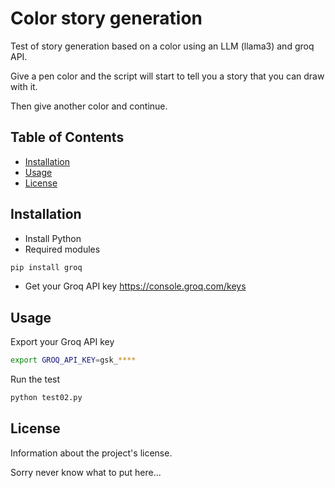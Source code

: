 # Color story generation

Test of story generation based on a color using an LLM (llama3) and groq API.

Give a pen color and the script will start to tell you a story that you can draw with it.

Then give another color and continue.

## Table of Contents

- [Installation](#installation)
- [Usage](#usage)
- [License](#license)

## Installation

- Install Python
- Required modules

```bash
pip install groq
```
- Get your Groq API key https://console.groq.com/keys

## Usage

Export your Groq API key

```bash
export GROQ_API_KEY=gsk_****
```

Run the test

```bash
python test02.py
```

## License

Information about the project's license.

Sorry never know what to put here...
